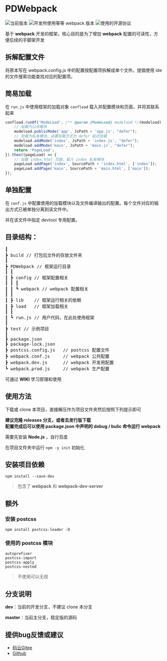 # PDWebpack
![](https://img.shields.io/badge/version-0.0.1-00b58a.svg "当前版本")
![](https://img.shields.io/badge/webpack-4.41.5+-2e93ff.svg "开发所使用等等 webpack 版本")
![](https://img.shields.io/badge/license-Apache%202.0-f27122.svg "使用的开源协议")

基于 **webpack** 开发的框架，核心目的是为了增加 **webpack** 配置的可读性，方便后续的手脚架开发

## 拆解配置文件

将原本写在 webpack.config.js 中的配置按配置项拆解成单个文件。提倡使用 ide 的文件搜索功能查找对应的配置项。

## 简易加载

在 `run.js` 中使用框架的加载对象 `confload` 载入并配置模块和页面，并将其联系起来

```javascript
confload.runOf('ModeLoad', /** @param {ModeLoad} modeload */(modeload) => {
    // 加载为公共模块
    modeload.publicMode('app', JsPath + 'app.js', "defer");
    // 加载为私有模块，设置加载方式为 defer 延迟加载
    modeload.addMode('index', JsPath + 'index.js', "defer");
    modeload.addMode('main', JsPath + 'main.js', "defer");
    return 'PageLoad';
}).then((pageLoad) => {
    // 加载 index.html 页面，载入 index 私有模块
    pageLoad.addPage('index', SourcePath + 'index.html', ['index']);
    pageLoad.addPage('main', SourcePath + 'main.html', ['main']);
});
```

## 单独配置

在 `conf.js` 中配置使用的加载模块以及文件编译输出的配置。每个文件对应的输出方式已被单独分离到该文件中。

并在该文件中指定 devtool 专用配置。

## 目录结构：
<pre>
┃
┣ build // 打包后文件的存放文件夹
┃
┣ PDWebpack // 框架运行目录
┃ ┃
┃ ┣ config // 框架配置相关
┃ ┃ ┃
┃ ┃ ┗ webpack // webpack 配置相关
┃ ┃
┃ ┣ lib    // 框架运行相关的依赖
┃ ┣ load   // 框架加载相关
┃ ┃
┃ ┗ run.js // 用户代码，在此处使用框架
┃
┣ test // 示例项目
┃
┣ package.json
┣ package-lock.json
┣ postcss.config.js   // postcss 配置文件
┣ webpack.conf.js     // webpack 公共配置
┣ webpack.dev.js      // webpack 开发用配置
┗ webpack.prod.js     // webpack 生产配置
</pre>

可通过 **WIKI** 学习原理和使用

## 使用方法
下载或 clone 本项目，直接解压作为项目文件夹然后按照下列提示即可

**建议克隆 releases 分支，或者去发行版下载<br/>
配置完成后可以使用 package.json 中声明的 debug / bulic 命令运行 webpack**

需要先安装 **Node.js** ，自行百度

在项目文件夹中运行 `npm -y init` 初始化

## 安装项目依赖
```
npm install --save-dev
```
> 包含了 **webpack** 和 **webpack-dev-server**

## 额外
### 安装 **postcss**
```
npm install postcss-loader -D
```
### 使用的 **postcss** 模块
```
autoprefixer
postcss-import
postcss-apply
postcss-nested
```
> 不使用可以无视 

## 分支说明
**dev**：当前的开发分支，不建议 clone 本分支

**master**：当前主分支，稳定版的源码

## 提供bug反馈或建议
- [码云Gitee](https://gitee.com/PatternDirClean/PDWebpack)
- [Github](https://github.com/PatternDirClean/PDWebpack)